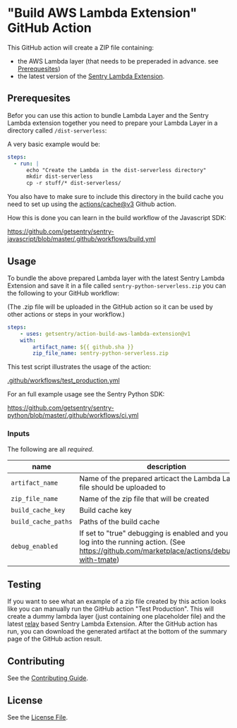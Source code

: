 # "Build AWS Lambda Extension" GitHub Action

This GitHub action will create a ZIP file containing:

- the AWS Lambda layer (that needs to be preperaded in advance. see [Prerequesites](#prerequesites))
- the latest version of the [Sentry Lambda Extension](https://github.com/getsentry/sentry-lambda-extension).

## Prerequesites

Befor you can use this action to bundle Lambda Layer and the Sentry Lambda extension together
you need to prepare your Lambda Layer in a directory called `/dist-serverless`:

A very basic example would be:

```yaml
steps:
  - run: |
      echo "Create the Lambda in the dist-serverless directory"
      mkdir dist-serverless
      cp -r stuff/* dist-serverless/
```

You also have to make sure to include this directory in the build cache you need to set up
using the [actions/cache@v3](https://github.com/actions/cache) Github action.

How this is done you can learn in the build workflow of the Javascript SDK:

https://github.com/getsentry/sentry-javascript/blob/master/.github/workflows/build.yml

## Usage

To bundle the above prepared Lambda layer with the latest Sentry Lambda Extension and save it in a file called `sentry-python-serverless.zip` you can the following to your GitHub workflow:

(The .zip file will be uploaded in the GitHub action so it can be used by other actions or steps in your workflow.)

```yaml
steps:
    - uses: getsentry/action-build-aws-lambda-extension@v1
    with:
        artifact_name: ${{ github.sha }}
        zip_file_name: sentry-python-serverless.zip
```

This test script illustrates the usage of the action:

[.github/workflows/test_production.yml](.github/workflows/test_production.yml)

For an full example usage see the Sentry Python SDK:

https://github.com/getsentry/sentry-python/blob/master/.github/workflows/ci.yml

### Inputs

The following are all _required_.

| name                | description                                                                                                                                      |
| ------------------- | ------------------------------------------------------------------------------------------------------------------------------------------------ |
| `artifact_name`     | Name of the prepared articact the Lambda Layer zip file should be uploaded to                                                                    |
| `zip_file_name`     | Name of the zip file that will be created                                                                                                        |
| `build_cache_key`   | Build cache key                                                                                                                                  |
| `build_cache_paths` | Paths of the build cache                                                                                                                         |
| `debug_enabled`     | If set to "true" debugging is enabled and you can log into the running action. (See https://github.com/marketplace/actions/debugging-with-tmate) |

## Testing

If you want to see what an example of a zip file created by this action looks like you can manually run the GitHub action "Test Production". This will create a dummy lambda layer (just containing one placeholder file) and the latest [relay](https://github.com/getsentry/relay) based Sentry Lambda Extension. After the GitHub action has run, you can download the generated artifact at the bottom of the summary page of the GitHub action result.

## Contributing

See the [Contributing Guide](CONTRIBUTING.md).

## License

See the [License File](LICENSE).
